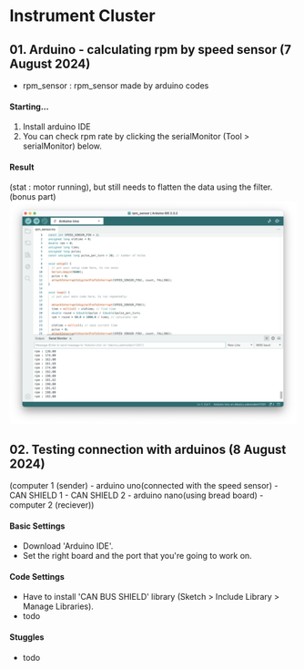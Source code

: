 # Instrument Cluster
## 01. Arduino - calculating rpm by speed sensor (7 August 2024) 
- rpm_sensor
: rpm_sensor made by arduino codes

#### Starting...
1. Install arduino IDE
2. You can check rpm rate by clicking the serialMonitor (Tool > serialMonitor) below.

#### Result
(stat : motor running), but still needs to flatten the data using the filter. (bonus part)
![serialMonitor](README/result.png)

## 02. Testing connection with arduinos (8 August 2024) 
(computer 1 (sender) - arduino uno(connected with the speed sensor) - CAN SHIELD 1 - CAN SHIELD 2 - arduino nano(using bread board) - computer 2 (reciever))
                                  
#### Basic Settings
- Download 'Arduino IDE'.
- Set the right board and the port that you're going to work on.

#### Code Settings
- Have to install 'CAN BUS SHIELD' library (Sketch > Include Library > Manage Libraries).
- todo

#### Stuggles
- todo
